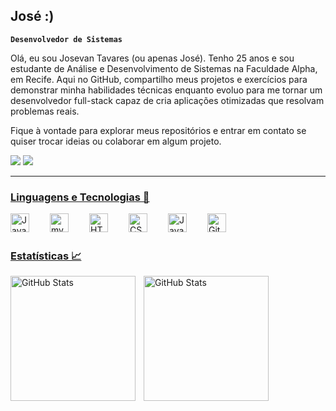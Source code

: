 ## José :)
**`Desenvolvedor de Sistemas`**

Olá, eu sou Josevan Tavares (ou apenas José). Tenho 25 anos e sou estudante de Análise e Desenvolvimento de Sistemas na Faculdade Alpha, em Recife. Aqui no GitHub, compartilho meus projetos e exercícios para demonstrar minha habilidades técnicas enquanto evoluo para me tornar um desenvolvedor full-stack capaz de cria aplicações otimizadas que resolvam problemas reais.

Fique à vontade para explorar meus repositórios e entrar em contato se quiser trocar ideias ou colaborar em algum projeto.

 <a href = "mailto:tavaresjsvn@gmail.com"><img src="https://img.shields.io/badge/-Gmail-%23333?style=for-the-badge&logo=gmail&logoColor=red" target="_blank"></a>
<a href="www.linkedin.com/in/josevan-tavares-182b93311" target="_blank"><img src="https://img.shields.io/badge/-LinkedIn-%230077B5?style=for-the-badge&logo=linkedin&logoColor=white" target="_blank">

---
### Linguagens e Tecnologias 💾

<img
  align="left"
  alt="Java"
  title="Java"
  width="30px"
  style="padding-right: 30px;"
  src="https://cdn.jsdelivr.net/gh/devicons/devicon@latest/icons/java/java-original.svg" />
          
<img 
  align="left"
  alt="mySQL"
  title="mySQL"
  width="30px"
  style="padding-right: 30px;"
  src="https://cdn.jsdelivr.net/gh/devicons/devicon@latest/icons/azuresqldatabase/azuresqldatabase-original.svg" />

 <img 
  align="left"
  alt="HTML"
  title="HTML"
  width="30px"
  style="padding-right: 30px;"
  src="https://cdn.jsdelivr.net/gh/devicons/devicon@latest/icons/html5/html5-original.svg" /> 

 <img 
  align="left"
  alt="CSS"
  title="CSS"
  width="30px"
  style="padding-right: 30px;"
  src="https://cdn.jsdelivr.net/gh/devicons/devicon@latest/icons/css3/css3-original.svg" />

<img 
  align="left"
  alt="JavaScript"
  title="JavaScript"
  width="30px"
  style="padding-right: 30px;"
  src="https://cdn.jsdelivr.net/gh/devicons/devicon@latest/icons/javascript/javascript-original.svg" />

<img 
  align="left"
  alt="Git"
  title="Git"
  width="30px"
  style="padding-right: 30px;"
  src="https://cdn.jsdelivr.net/gh/devicons/devicon@latest/icons/git/git-original.svg" />

<br>
<br>

### Estatísticas 📈

<img 
  align="left"
  alt="GitHub Stats"
  height=200
  style="padding-right: 10px;"
  src="https://github-readme-stats.vercel.app/api?username=tavaresjsvn&show_icons=true&theme=tokyonight&include_all_commits=true&locale=pt-br"
/>

<img 
  align="left"
  alt="GitHub Stats"
  height=200
  style="padding-right: 10px;"
  src="https://github-readme-stats.vercel.app/api/top-langs/?username=tavaresjsvn&theme=tokyonight&layout=compact&custom_title=Tecnologias"
/>
